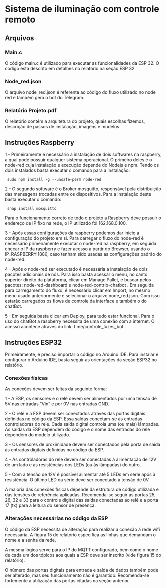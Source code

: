 # Sistema de iluminação com controle remoto


## Arquivos

### Main.c
O código main.c é utilizado para executar as funcionalidades da ESP 32. O código está descrito em detalhes no relatório na seção ESP 32
 
### Node_red.json
O arquivo node_red.json é referente ao código do fluxo utilizado no node red e também gera o bot do Telegram. 

### Relatório Projeto.pdf
O relatório contém a arquitetura do projeto, quais escolhas fizemos, descrição de passos de instalação, imagens e modelos


## Instruções Raspberry

1 - Primeiramente é necessário a instalação de dois softwares na raspberry, a qual pode possuir qualquer sistema operacional. O primeiro deles é o node-red cuja instalação e execução depende do Nodejs e npm. Tendo os dois instalados basta executar o comando para a instalação:

```  sudo npm install -g --unsafe-perm node-red  ```

2 - O segundo software é o Broker mosquitto, responsável pela distribuição das mensagens trocadas entre os dispositivos. Para a instalação deste basta executar o comando:

```  snap install mosquitto  ```

Para o funcionamento correto de todo o projeto a Raspberry deve possuir o endereço de IP fixo na rede, o IP utilizado foi 162.168.0.100.

3 - Após essas configurações da raspberry podemos dar inicio a configuração do projeto em si. Para carregar o fluxo do node-red é necessário primeiramente executar o node-red na raspberry, em seguida checar o IP da raspberry e fazer acesso a partir do Browser, usando o IP_RASPBERRY:1880, caso tenham sido usadas as configurações padrão do node-red. 

4 - Após o node-red ser executado é necessária a instalação de dois pacotes adicionais de nós. Para isso basta acessar o menu, no canto superior direito da plataforma, clicar em Manage Pallet, e buscar pelos pacotes: node-red-dashboard e node-red-contrib-chatbot .
	Em seguida para carregamento do fluxo, é necessário clicar em Import, no mesmo menu usado anteriormente e selecionar o arquivo node_red.json. Com isso estarão carregados os flows de controle da interface e também o do chatBot. 

5 - Em seguida basta clicar em Deploy, para tudo estar funcional. Para o uso do chatBot a raspberry necessita de uma conexão com a internet. O acesso acontece através do link: t.me/controle_luzes_bot . 




## Instruções ESP32

Primeiramente, é preciso importar o código no Arduino IDE. Para instalar e configurar o Arduino IDE, basta seguir as orientações da seção ESP32 no relatório. 

### Conexões físicas

As conexões devem ser feitas da seguinte forma:

1 - A ESP, os sensores e o relé devem ser alimentados por uma tensão de 5V nas entradas “Vin” e por 0V nas entradas GND.

2 - O relé e a ESP devem ser conectados através das portas digitais definidas no código da ESP. Essa saídas conectam-se às entradas controladoras do relé. Cada saída digital controla uma (ou mais) lâmpadas. As saídas da ESP dependem do código e o nome das entradas do relé dependem do modelo utilizado.

3 - Os sensores de proximidade devem ser conectados pela porta de saída às entradas digitais definidas no código da ESP.

4 - As controladoras do relé devem ser conectadas à alimentação de 12V de um lado e às resistências dos LEDs (ou às lâmpadas) do outro. 

5 - Com a tensão de 12V é possível alimentar até 5 LEDs em série após à resistência. O último LED da série deve ser conectado à tensão de 0V.

A maioria das conexões físicas depende da estrutura de código utilizada e das tensões de referência aplicadas. Recomenda-se seguir as portas 25, 26, 32 e 33 para o controle digital das saídas conectadas ao relé e a porta 17 (tx) para a leitura do sensor de presença.

### Alterações necessárias no código da ESP

O código da ESP necessita de alteração para realizar a conexão à rede wifi necessária. A figura 15 do relatório especifica as linhas que demandam o nome e a senha da rede.

A mesma lógica serve para o IP do MQTT configurado, bem como o nome de cada um dos tópicos aos quais a ESP deve ser inscrito (vide figura 15 do relatório).

O número das portas digitais para entrada e saída de dados também pode ser alterado, mas seu funcionamento não é garantido. Recomenda-se fortemente a utilização das portas citadas na seção anterior.

